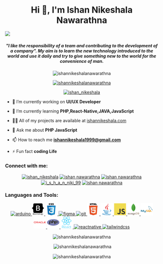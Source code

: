
<h1 align="center">Hi 👋, I'm Ishan Nikeshala Nawarathna</h1>

<img src="https://camo.githubusercontent.com/a93031e8b1d874c7d1f76754c67db6530b3087117e7e5ca4dd9c0d903d53efaf/68747470733a2f2f7170682e6366322e71756f726163646e2e6e65742f6d61696e2d71696d672d6661376234626463336232663733653734396535633263363436643461653133">

<h5 align="center">"I like the responsibility of a team and contributing to the development of a company". My aim is to learn the new technology introduced to the world and use it daily and try to give something new to the world for the convenience of man.</h5>

<p align="center"> <img src="https://komarev.com/ghpvc/?username=ishannikeshalanawarathna&label=Profile%20views&color=0e75b6&style=flat" alt="ishannikeshalanawarathna" /> </p>

<p align="center"> <a href="https://github.com/ryo-ma/github-profile-trophy"><img src="https://github-profile-trophy.vercel.app/?username=ishannikeshalanawarathna" alt="ishannikeshalanawarathna" /></a> </p>

<p align="center"> <a href="https://twitter.com/ishan_nikeshala" target="blank"><img src="https://img.shields.io/twitter/follow/ishan_nikeshala?logo=twitter&style=for-the-badge" alt="ishan_nikeshala" /></a> </p>

- 🔭 I’m currently working on **UI/UX Developer**

- 🌱 I’m currently learning **PHP,React-Native,JAVA,JavaScript**

- 👨‍💻 All of my projects are available at [ishannikeshala.com](ishannikeshala.com)

- 💬 Ask me about **PHP JavaScript**

- 📫 How to reach me **ishannikeshala1999@gmail.com**

- ⚡ Fun fact **coding Life**

<h3 align="left">Connect with me:</h3>
<p align="center">
<a href="https://twitter.com/ishan_nikeshala" target="blank"><img align="center" src="https://raw.githubusercontent.com/rahuldkjain/github-profile-readme-generator/master/src/images/icons/Social/twitter.svg" alt="ishan_nikeshala" height="30" width="40" /></a>
<a href="https://linkedin.com/in/ishan nawarathna" target="blank"><img align="center" src="https://raw.githubusercontent.com/rahuldkjain/github-profile-readme-generator/master/src/images/icons/Social/linked-in-alt.svg" alt="ishan nawarathna" height="30" width="40" /></a>
<a href="https://fb.com/ishan nawarathna" target="blank"><img align="center" src="https://raw.githubusercontent.com/rahuldkjain/github-profile-readme-generator/master/src/images/icons/Social/facebook.svg" alt="ishan nawarathna" height="30" width="40" /></a>
<a href="https://instagram.com/i_s_h_a_n_niki_99" target="blank"><img align="center" src="https://raw.githubusercontent.com/rahuldkjain/github-profile-readme-generator/master/src/images/icons/Social/instagram.svg" alt="i_s_h_a_n_niki_99" height="30" width="40" /></a>
  <a href="https://wa.me/767235819" target="blank"><img align="center" src="https://en.wikipedia.org/wiki/WhatsApp#/media/File:WhatsApp.svg" alt="ishan nawarathna" height="30" width="40" /></a>
</p>

<h3 align="left">Languages and Tools:</h3>
<p align="center"> <a href="https://www.arduino.cc/" target="_blank" rel="noreferrer"> <img src="https://cdn.worldvectorlogo.com/logos/arduino-1.svg" alt="arduino" width="40" height="40"/> </a> <a href="https://getbootstrap.com" target="_blank" rel="noreferrer"> <img src="https://raw.githubusercontent.com/devicons/devicon/master/icons/bootstrap/bootstrap-plain-wordmark.svg" alt="bootstrap" width="40" height="40"/> </a> <a href="https://www.w3schools.com/css/" target="_blank" rel="noreferrer"> <img src="https://raw.githubusercontent.com/devicons/devicon/master/icons/css3/css3-original-wordmark.svg" alt="css3" width="40" height="40"/> </a> <a href="https://www.figma.com/" target="_blank" rel="noreferrer"> <img src="https://www.vectorlogo.zone/logos/figma/figma-icon.svg" alt="figma" width="40" height="40"/> </a> <a href="https://git-scm.com/" target="_blank" rel="noreferrer"> <img src="https://www.vectorlogo.zone/logos/git-scm/git-scm-icon.svg" alt="git" width="40" height="40"/> </a> <a href="https://www.w3.org/html/" target="_blank" rel="noreferrer"> <img src="https://raw.githubusercontent.com/devicons/devicon/master/icons/html5/html5-original-wordmark.svg" alt="html5" width="40" height="40"/> </a> <a href="https://www.java.com" target="_blank" rel="noreferrer"> <img src="https://raw.githubusercontent.com/devicons/devicon/master/icons/java/java-original.svg" alt="java" width="40" height="40"/> </a> <a href="https://developer.mozilla.org/en-US/docs/Web/JavaScript" target="_blank" rel="noreferrer"> <img src="https://raw.githubusercontent.com/devicons/devicon/master/icons/javascript/javascript-original.svg" alt="javascript" width="40" height="40"/> </a> <a href="https://www.mongodb.com/" target="_blank" rel="noreferrer"> <img src="https://raw.githubusercontent.com/devicons/devicon/master/icons/mongodb/mongodb-original-wordmark.svg" alt="mongodb" width="40" height="40"/> </a> <a href="https://www.mysql.com/" target="_blank" rel="noreferrer"> <img src="https://raw.githubusercontent.com/devicons/devicon/master/icons/mysql/mysql-original-wordmark.svg" alt="mysql" width="40" height="40"/> </a> <a href="https://www.oracle.com/" target="_blank" rel="noreferrer"> <img src="https://raw.githubusercontent.com/devicons/devicon/master/icons/oracle/oracle-original.svg" alt="oracle" width="40" height="40"/> </a> <a href="https://www.php.net" target="_blank" rel="noreferrer"> <img src="https://raw.githubusercontent.com/devicons/devicon/master/icons/php/php-original.svg" alt="php" width="40" height="40"/> </a> <a href="https://reactjs.org/" target="_blank" rel="noreferrer"> <img src="https://raw.githubusercontent.com/devicons/devicon/master/icons/react/react-original-wordmark.svg" alt="react" width="40" height="40"/> </a> <a href="https://reactnative.dev/" target="_blank" rel="noreferrer"> <img src="https://reactnative.dev/img/header_logo.svg" alt="reactnative" width="40" height="40"/> </a> <a href="[https://reactnative.dev/]https://tailwindcss.com/docs/installation" target="_blank" rel="noreferrer"><img src="https://tailwindcss.com/_next/static/media/tailwindcss-mark.3c5441fc7a190fb1800d4a5c7f07ba4b1345a9c8.svg" alt="tailwindcss" width="40" height="40"/> </a> </p>

<p align="center" ><img align="center" src="https://github-readme-stats.vercel.app/api/top-langs?username=ishannikeshalanawarathna&show_icons=true&locale=en&layout=compact" alt="ishannikeshalanawarathna" /></p>

<p align="center" >&nbsp;<img align="center" src="https://github-readme-stats.vercel.app/api?username=ishannikeshalanawarathna&show_icons=true&locale=en" alt="ishannikeshalanawarathna" /></p>

<p align="center"><img align="center" src="https://github-readme-streak-stats.herokuapp.com/?user=ishannikeshalanawarathna&" alt="ishannikeshalanawarathna" /></p>


